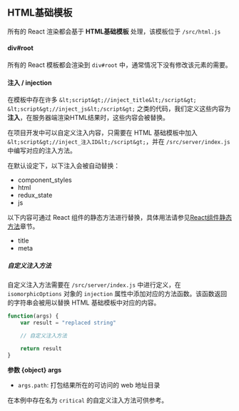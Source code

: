 ## HTML基础模板

所有的 React 渲染都会基于 **HTML基础模板** 处理，该模板位于 `/src/html.js`

#### div#root

所有的 React 模板都会渲染到 `div#root` 中，通常情况下没有修改该元素的需要。

#### 注入 / injection

在模板中存在许多 `&lt;script&gt;//inject_title&lt;/script&gt;` `&lt;script&gt;//inject_js&lt;/script&gt;` 之类的代码，我们定义这些内容为 **注入**，在服务器端渲染HTML结果时，这些内容会被替换。

在项目开发中可以自定义注入内容，只需要在 HTML 基础模板中加入 `&lt;script&gt;//inject_注入ID&lt;/script&gt;`，并在 `/src/server/index.js` 中编写对应的注入方法。

在默认设定下，以下注入会被自动替换：

* component_styles
* html
* redux_state
* js

以下内容可通过 React 组件的静态方法进行替换，具体用法请参见[React组件静态方法](/components/static)章节。

* title
* meta

##### 自定义注入方法

自定义注入方法需要在 `/src/server/index.js` 中进行定义，在 `isomorphicOptions` 对象的 `injection` 属性中添加对应的方法函数。该函数返回的字符串会被用以替换 HTML 基础模板中对应的内容。

```js
function(args) {
    var result = "replaced string"

    // 自定义注入方法

    return result
}
```

**参数 {object} args**

* `args.path`: 打包结果所在的可访问的 web 地址目录

在本例中存在名为 `critical` 的自定义注入方法可供参考。